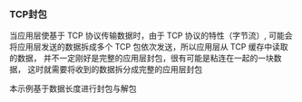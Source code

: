 ### TCP封包

当应用层使基于 TCP 协议传输数据时，由于 TCP 协议的特性（字节流）,
可能会将应用层发送的数据拆成多个 TCP 包依次发送，所以应用层从 TCP 缓存中读取的数据，
并不一定刚好是完整的应用层封包，很有可能是粘连在一起的一块数据，
这时就需要将收到的数据拆分成完整的应用层封包

本示例基于数据长度进行封包与解包
